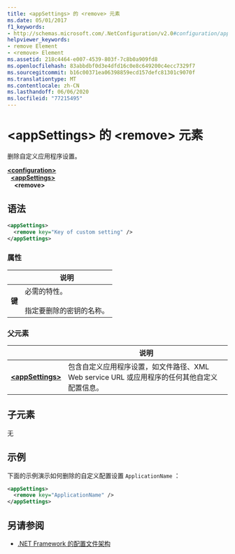 ```yaml
---
title: <appSettings> 的 <remove> 元素
ms.date: 05/01/2017
f1_keywords:
- http://schemas.microsoft.com/.NetConfiguration/v2.0#configuration/appSettings/remove
helpviewer_keywords:
- remove Element
- <remove> Element
ms.assetid: 218c4464-e007-4539-803f-7c8b0a909fd8
ms.openlocfilehash: 83abbdbf0d3e4dfd16c0e8c649200c4ecc7329f7
ms.sourcegitcommit: b16c00371ea06398859ecd157defc81301c9070f
ms.translationtype: MT
ms.contentlocale: zh-CN
ms.lasthandoff: 06/06/2020
ms.locfileid: "77215495"
---
```

# <a name="remove-element-for-appsettings"></a>\<appSettings> 的 \<remove> 元素

删除自定义应用程序设置。

[**\<configuration>**](../configuration-element.md)\
&nbsp;&nbsp;[**\<appSettings>**](appsettings-element-for-configuration.md)\
&nbsp;&nbsp;&nbsp;&nbsp;**\<remove>**

## <a name="syntax"></a>语法

```xml
<appSettings>
  <remove key="Key of custom setting" />
</appSettings>
```

### <a name="attribute"></a>属性

|         | 说明 |
| ------- | ----------- |
| **键** | 必需的特性。<br><br>指定要删除的密钥的名称。 |

### <a name="parent-element"></a>父元素

|     | 说明 |
| --- | ----------- |
| [**\<appSettings>**](appsettings-element-for-configuration.md) | 包含自定义应用程序设置，如文件路径、XML Web service URL 或应用程序的任何其他自定义配置信息。 |

## <a name="child-elements"></a>子元素

无

## <a name="example"></a>示例

下面的示例演示如何删除的自定义配置设置 `ApplicationName` ：

```xml
<appSettings>
  <remove key="ApplicationName" />
</appSettings>
```

## <a name="see-also"></a>另请参阅

- [.NET Framework 的配置文件架构](../index.md)
